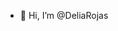 - 👋 Hi, I’m @DeliaRojas


<!---
DeliaRojas/DeliaRojas is a ✨ special ✨ repository because its `README.md` (this file) appears on your GitHub profile.
You can click the Preview link to take a look at your changes.
--->
